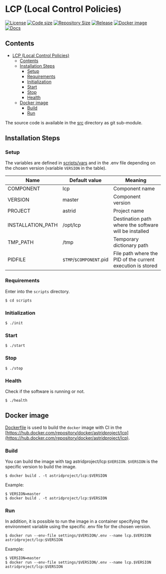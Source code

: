 # LCP (Local Control Policies)

[![License](https://img.shields.io/github/license/astrid-project/lcp)](https://github.com/astrid-project/lcp/blob/master/LICENSE)
[![Code size](https://img.shields.io/github/languages/code-size/astrid-project/lcp?color=red&logo=github)](https://github.com/astrid-project/lcp)
[![Repository Size](https://img.shields.io/github/repo-size/astrid-project/lcp?color=red&logo=github)](https://github.com/astrid-project/lcp)
[![Release](https://img.shields.io/github/v/tag/astrid-project/lcp?label=release&logo=github)](https://github.com/astrid-project/lcp/releases)
[![Docker image](https://img.shields.io/docker/image-size/astridproject/lcp?label=image&logo=docker)](https://hub.docker.com/repository/docker/astridproject/lcp)
[![Docs](https://readthedocs.org/projects/astrid-lcp/badge/?version=latest)](https://astrid-lcp.readthedocs.io)

## Contents

- [LCP (Local Control Policies)](#lcp-local-control-policies)
  - [Contents](#contents)
  - [Installation Steps](#installation-steps)
    - [Setup](#setup)
    - [Requirements](#requirements)
    - [Initialization](#initialization)
    - [Start](#start)
    - [Stop](#stop)
    - [Health](#health)
  - [Docker image](#docker-image)
    - [Build](#build)
    - [Run](#run)

The source code is available in the [src](github.com/astrid-project/lcp) directory as git sub-module.

## Installation Steps

### Setup

The variables are defined in [scripts/vars](scripts/vars) and in the .env file depending on the chosen version (variable `VERSION` in the table).

Name                 | Default value                                                         | Meaning
---------------------|-----------------------------------------------------------------------|--------
COMPONENT            | lcp                                                                   | Component name
VERSION              | master                                                                | Component version
PROJECT              | astrid                                                                | Project name
INSTALLATION_PATH    | /opt/lcp                                                              | Destination path where the software will be installed
TMP_PATH             | /tmp                                                                  | Temporary dictionary path
PIDFILE              | `$TMP`/`$COMPONENT`.pid                                               | File path where the PID of the current execution is stored

### Requirements

Enter into the `scripts` directory.

```console
$ cd scripts
```

### Initialization

```console
$ ./init
```

### Start

```console
$ ./start
```

### Stop

```console
$ ./stop
```

### Health

Check if the software is running or not.

```console
$ ./health
```

## Docker image

[Dockerfile](Dockerfile) is used to build the `docker` image with CI in the [https://hub.docker.com/repository/docker/astridproject/lcp](https://hub.docker.com/repository/docker/astridproject/lcp).

### Build

You can build the image with tag astridproject/lcp:`$VERSION`.
`$VERSION` is the specific version to build the image.

```console
$ docker build . -t astridproject/lcp:$VERSION
```

Example:

```console
$ VERSION=master
$ docker build . -t astridproject/lcp:$VERSION
```

### Run

In addition, it is possible to run the image in a container specifying the environment variable using the specific .env file for the chosen version.

```console
$ docker run --env-file settings/$VERSION/.env --name lcp.$VERSION astridproject/lcp:$VERSION
```

Example:

```console
$ VERSION=master
$ docker run --env-file settings/$VERSION/.env --name lcp.$VERSION astridproject/lcp:$VERSION
```
